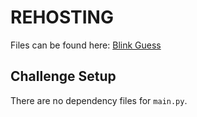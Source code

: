 # REHOSTING

Files can be found here: [Blink Guess](https://github.com/ImaginaryCTF/ImaginaryCTF-2023-Challenges/tree/main/Crypto/blind_guess)

## Challenge Setup
There are no dependency files for `main.py`.
